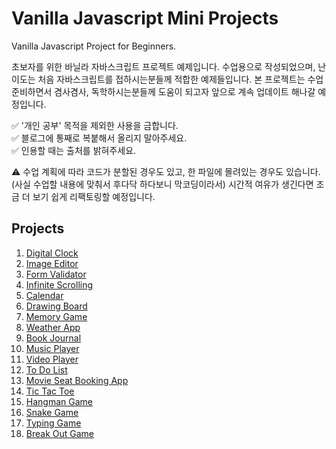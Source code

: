 # Vanilla Javascript Mini Projects

Vanilla Javascript Project for Beginners.  

초보자를 위한 바닐라 자바스크립트 프로젝트 예제입니다. 수업용으로 작성되었으며, 난이도는 처음 자바스크립트를 접하시는분들께 적합한 예제들입니다. 본 프로젝트는 수업 준비하면서 겸사겸사, 독학하시는분들께 도움이 되고자 앞으로 계속 업데이트 해나갈 예정입니다.

✅  '개인 공부' 목적을 제외한 사용을 금합니다.  
✅  블로그에 통째로 복붙해서 올리지 말아주세요.  
✅  인용할 때는 출처를 밝혀주세요.  

⚠️ 수업 계획에 따라 코드가 분할된 경우도 있고, 한 파일에 몰려있는 경우도 있습니다. (사실 수업할 내용에 맞춰서 후다닥 하다보니 막코딩이라서) 시간적 여유가 생긴다면 조금 더 보기 쉽게 리팩토링할 예정입니다.

## Projects

1. [Digital Clock](https://github.com/coach-oox/digital-clock)
2. [Image Editor](https://github.com/coach-oox/image-effector)
4. [Form Validator](https://github.com/coach-oox/form-validation)
5. [Infinite Scrolling]()
6. [Calendar](https://github.com/coach-oox/vanilla-calendar)
7. [Drawing Board](https://github.com/coach-oox/simple-drawing-board)
8. [Memory Game](https://github.com/coach-oox/memory-game)
9. [Weather App](https://github.com/coach-oox/weather-app)
10. [Book Journal](https://github.com/coach-oox/book-journal-app)
11. [Music Player]()
12. [Video Player]()
13. [To Do List]()
14. [Movie Seat Booking App]()
15. [Tic Tac Toe]()
16. [Hangman Game]()
17. [Snake Game]()
18. [Typing Game]()
19. [Break Out Game]()

